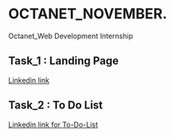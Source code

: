 # OCTANET_NOVEMBER.
Octanet_Web Development Internship

## Task_1 : Landing Page
  [Linkedin link](https://www.linkedin.com/posts/bibek-kr-maity-9805a5240_octanet-webdevelopment-html-activity-7128374166088523776-Mynz?utm_source=share&utm_medium=member_desktop)

## Task_2 : To Do List
  [Linkedin link for To-Do-List](https://www.linkedin.com/posts/bibek-kr-maity-9805a5240_webdevelopment-html-css-activity-7131150629032390656-cVqi?utm_source=share&utm_medium=member_desktop)
